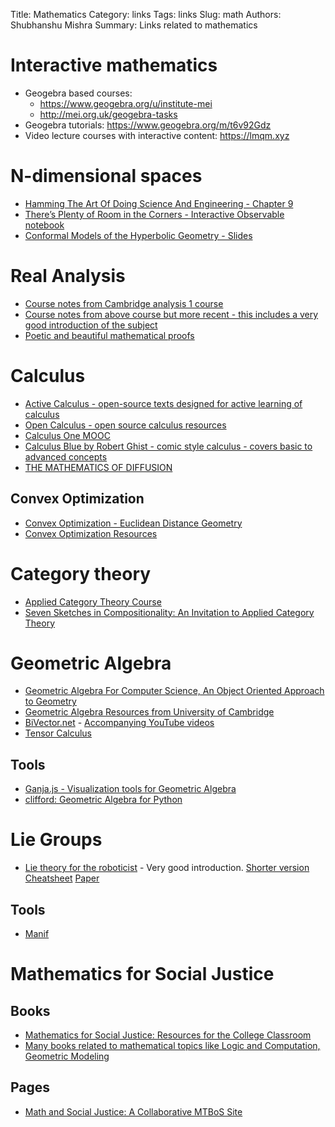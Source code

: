 Title: Mathematics
Category: links
Tags: links
Slug: math
Authors: Shubhanshu Mishra
Summary: Links related to mathematics


# Interactive mathematics

* Geogebra based courses: 
  - https://www.geogebra.org/u/institute-mei
  - http://mei.org.uk/geogebra-tasks
* Geogebra tutorials: https://www.geogebra.org/m/t6v92Gdz
* Video lecture courses with interactive content: https://lmqm.xyz

# N-dimensional spaces

* [Hamming The Art Of Doing Science And Engineering - Chapter 9](http://worrydream.com/refs/Hamming-TheArtOfDoingScienceAndEngineering.pdf)
* [There’s Plenty of Room in the Corners - Interactive Observable notebook](https://observablehq.com/@tophtucker/theres-plenty-of-room-in-the-corners)
* [Conformal Models of the Hyperbolic Geometry - Slides](http://bulatov.org/math/1001/)

# Real Analysis
* [Course notes from Cambridge analysis 1 course](https://theoremoftheweek.wordpress.com/category/cambridge-maths-tripos/ia-analysis-i/page/3/)
* [Course notes from above course but more recent - this includes a very good introduction of the subject](https://gowers.wordpress.com/2014/01/11/introduction-to-cambridge-ia-analysis-i-2014/)
* [Poetic and beautiful mathematical proofs](https://www.patrickstevens.co.uk/)

# Calculus

* [Active Calculus - open-source texts designed for active learning of calculus](https://activecalculus.org/)
* [Open Calculus - open source calculus resources](https://opencalculus.wordpress.com/)
* [Calculus One MOOC](https://mooculus.osu.edu/lectures)
* [Calculus Blue by Robert Ghist - comic style calculus - covers basic to advanced concepts](https://www.math.upenn.edu/~ghrist/)
* [THE MATHEMATICS OF DIFFUSION](http://www-eng.lbl.gov/~shuman/NEXT/MATERIALS&COMPONENTS/Xe_damage/Crank-The-Mathematics-of-Diffusion.pdf)

## Convex Optimization

* [Convex Optimization - Euclidean Distance Geometry](https://meboo.convexoptimization.com/Meboo.html)
* [Convex Optimization Resources](https://convexoptimization.com/)

# Category theory

* [Applied Category Theory Course](https://www.azimuthproject.org/azimuth/show/Applied+Category+Theory+Course)
* [Seven Sketches in Compositionality: An Invitation to Applied Category Theory](http://math.mit.edu/~dspivak/teaching/sp18/7Sketches.pdf)


# Geometric Algebra

* [Geometric Algebra For Computer Science, An Object Oriented Approach to Geometry](https://geometricalgebra.org/)
* [Geometric Algebra Resources from University of Cambridge](http://geometry.mrao.cam.ac.uk/)
* [BiVector.net](https://bivector.net/) - [Accompanying YouTube videos](https://www.youtube.com/watch?v=Fc5rlZ3Malw&list=PLrizc6KfD8q8KDw31lUARRIeugbIW3MHL)
* [Tensor Calculus](https://grinfeld.org/)

## Tools
* [Ganja.js - Visualization tools for Geometric Algebra](https://github.com/enkimute/ganja.js)
* [clifford: Geometric Algebra for Python](https://github.com/pygae/clifford)

# Lie Groups

* [Lie theory for the roboticist](https://www.youtube.com/watch?v=nHOcoIyJj2o) - Very good introduction. [Shorter version](https://www.youtube.com/watch?v=QR1p0Rabuww) [Cheatsheet](https://github.com/artivis/manif/blob/devel/paper/Lie_theory_cheat_sheet.pdf) [Paper](https://arxiv.org/abs/1812.01537)

## Tools
* [Manif](https://github.com/artivis/manif)

# Mathematics for Social Justice

## Books

* [Mathematics for Social Justice: Resources for the College Classroom](https://bookstore.ams.org/clrm-60?fbclid=IwAR36N1LcYgpHpNFU9iYmO5EPOSn8zKHvrFP1_FDcWd9HXlkCHK5CbWRrMKM)
* [Many books related to mathematical topics like Logic and Computation, Geometric Modeling](https://www.cis.upenn.edu/~jean/gbooks/home.html)

## Pages

* [Math and Social Justice: A Collaborative MTBoS Site](https://sites.google.com/site/mathandsocialjustice/curriculum-resources)
